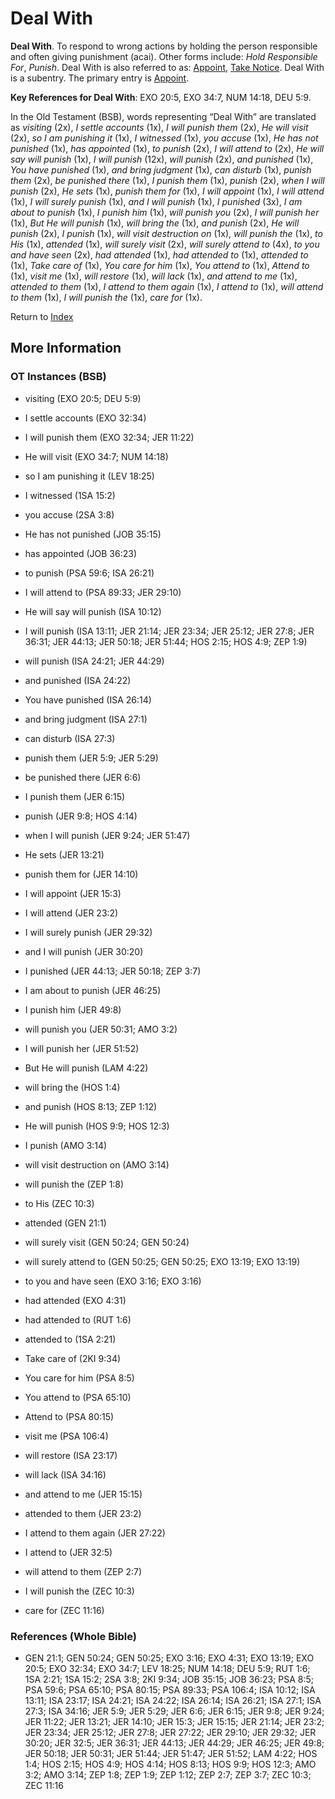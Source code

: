 # Deal With
**Deal With**. 
To respond to wrong actions by holding the person responsible and often giving punishment (acai). 
Other forms include: 
*Hold Responsible For*, *Punish*. 
Deal With is also referred to as: 
[Appoint](Appoint.md), [Take Notice](TakeNotice.md). 
Deal With is a subentry. The primary entry is 
[Appoint](Appoint.md). 


**Key References for Deal With**: 
EXO 20:5, EXO 34:7, NUM 14:18, DEU 5:9. 


In the Old Testament (BSB), words representing “Deal With” are translated as 
*visiting* (2x), *I settle accounts* (1x), *I will punish them* (2x), *He will visit* (2x), *so I am punishing it* (1x), *I witnessed* (1x), *you accuse* (1x), *He has not punished* (1x), *has appointed* (1x), *to punish* (2x), *I will attend to* (2x), *He will say will punish* (1x), *I will punish* (12x), *will punish* (2x), *and punished* (1x), *You have punished* (1x), *and bring judgment* (1x), *can disturb* (1x), *punish them* (2x), *be punished there* (1x), *I punish them* (1x), *punish* (2x), *when I will punish* (2x), *He sets* (1x), *punish them for* (1x), *I will appoint* (1x), *I will attend* (1x), *I will surely punish* (1x), *and I will punish* (1x), *I punished* (3x), *I am about to punish* (1x), *I punish him* (1x), *will punish you* (2x), *I will punish her* (1x), *But He will punish* (1x), *will bring the* (1x), *and punish* (2x), *He will punish* (2x), *I punish* (1x), *will visit destruction on* (1x), *will punish the* (1x), *to His* (1x), *attended* (1x), *will surely visit* (2x), *will surely attend to* (4x), *to you and have seen* (2x), *had attended* (1x), *had attended to* (1x), *attended to* (1x), *Take care of* (1x), *You care for him* (1x), *You attend to* (1x), *Attend to* (1x), *visit me* (1x), *will restore* (1x), *will lack* (1x), *and attend to me* (1x), *attended to them* (1x), *I attend to them again* (1x), *I attend to* (1x), *will attend to them* (1x), *I will punish the* (1x), *care for* (1x). 




Return to [Index](00-Index.md)

## More Information

### OT Instances (BSB)

* visiting (EXO 20:5; DEU 5:9)

* I settle accounts (EXO 32:34)

* I will punish them (EXO 32:34; JER 11:22)

* He will visit (EXO 34:7; NUM 14:18)

* so I am punishing it (LEV 18:25)

* I witnessed (1SA 15:2)

* you accuse (2SA 3:8)

* He has not punished (JOB 35:15)

* has appointed (JOB 36:23)

* to punish (PSA 59:6; ISA 26:21)

* I will attend to (PSA 89:33; JER 29:10)

* He will say will punish (ISA 10:12)

* I will punish (ISA 13:11; JER 21:14; JER 23:34; JER 25:12; JER 27:8; JER 36:31; JER 44:13; JER 50:18; JER 51:44; HOS 2:15; HOS 4:9; ZEP 1:9)

* will punish (ISA 24:21; JER 44:29)

* and punished (ISA 24:22)

* You have punished (ISA 26:14)

* and bring judgment (ISA 27:1)

* can disturb (ISA 27:3)

* punish them (JER 5:9; JER 5:29)

* be punished there (JER 6:6)

* I punish them (JER 6:15)

* punish (JER 9:8; HOS 4:14)

* when I will punish (JER 9:24; JER 51:47)

* He sets (JER 13:21)

* punish them for (JER 14:10)

* I will appoint (JER 15:3)

* I will attend (JER 23:2)

* I will surely punish (JER 29:32)

* and I will punish (JER 30:20)

* I punished (JER 44:13; JER 50:18; ZEP 3:7)

* I am about to punish (JER 46:25)

* I punish him (JER 49:8)

* will punish you (JER 50:31; AMO 3:2)

* I will punish her (JER 51:52)

* But He will punish (LAM 4:22)

* will bring the (HOS 1:4)

* and punish (HOS 8:13; ZEP 1:12)

* He will punish (HOS 9:9; HOS 12:3)

* I punish (AMO 3:14)

* will visit destruction on (AMO 3:14)

* will punish the (ZEP 1:8)

* to His (ZEC 10:3)

* attended (GEN 21:1)

* will surely visit (GEN 50:24; GEN 50:24)

* will surely attend to (GEN 50:25; GEN 50:25; EXO 13:19; EXO 13:19)

* to you and have seen (EXO 3:16; EXO 3:16)

* had attended (EXO 4:31)

* had attended to (RUT 1:6)

* attended to (1SA 2:21)

* Take care of (2KI 9:34)

* You care for him (PSA 8:5)

* You attend to (PSA 65:10)

* Attend to (PSA 80:15)

* visit me (PSA 106:4)

* will restore (ISA 23:17)

* will lack (ISA 34:16)

* and attend to me (JER 15:15)

* attended to them (JER 23:2)

* I attend to them again (JER 27:22)

* I attend to (JER 32:5)

* will attend to them (ZEP 2:7)

* I will punish the (ZEC 10:3)

* care for (ZEC 11:16)



### References (Whole Bible)

* GEN 21:1; GEN 50:24; GEN 50:25; EXO 3:16; EXO 4:31; EXO 13:19; EXO 20:5; EXO 32:34; EXO 34:7; LEV 18:25; NUM 14:18; DEU 5:9; RUT 1:6; 1SA 2:21; 1SA 15:2; 2SA 3:8; 2KI 9:34; JOB 35:15; JOB 36:23; PSA 8:5; PSA 59:6; PSA 65:10; PSA 80:15; PSA 89:33; PSA 106:4; ISA 10:12; ISA 13:11; ISA 23:17; ISA 24:21; ISA 24:22; ISA 26:14; ISA 26:21; ISA 27:1; ISA 27:3; ISA 34:16; JER 5:9; JER 5:29; JER 6:6; JER 6:15; JER 9:8; JER 9:24; JER 11:22; JER 13:21; JER 14:10; JER 15:3; JER 15:15; JER 21:14; JER 23:2; JER 23:34; JER 25:12; JER 27:8; JER 27:22; JER 29:10; JER 29:32; JER 30:20; JER 32:5; JER 36:31; JER 44:13; JER 44:29; JER 46:25; JER 49:8; JER 50:18; JER 50:31; JER 51:44; JER 51:47; JER 51:52; LAM 4:22; HOS 1:4; HOS 2:15; HOS 4:9; HOS 4:14; HOS 8:13; HOS 9:9; HOS 12:3; AMO 3:2; AMO 3:14; ZEP 1:8; ZEP 1:9; ZEP 1:12; ZEP 2:7; ZEP 3:7; ZEC 10:3; ZEC 11:16



